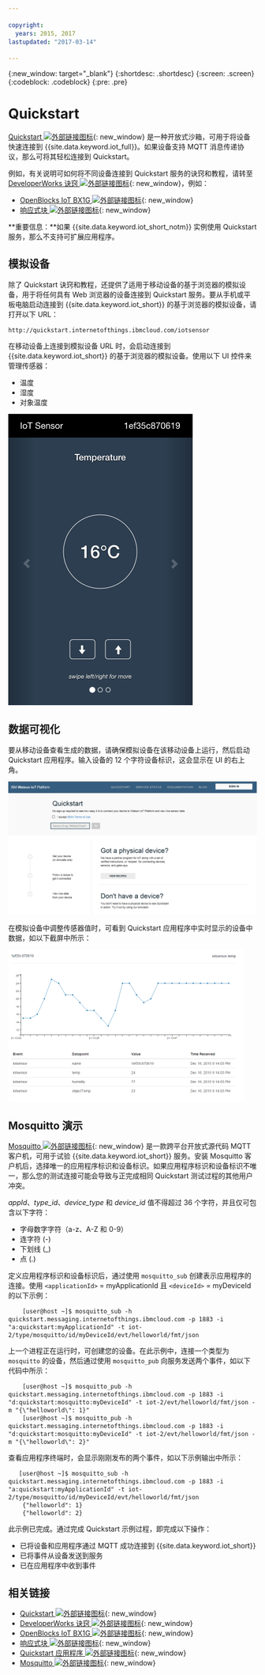 ```yaml
---

copyright:
  years: 2015, 2017
lastupdated: "2017-03-14"

---
```


{:new_window: target="_blank"}
{:shortdesc: .shortdesc}
{:screen: .screen}
{:codeblock: .codeblock}
{:pre: .pre}

# Quickstart

[Quickstart ![外部链接图标](../../../../icons/launch-glyph.svg "外部链接图标")](https://quickstart.internetofthings.ibmcloud.com/#/){: new_window} 是一种开放式沙箱，可用于将设备快速连接到 {{site.data.keyword.iot_full}}。如果设备支持 MQTT 消息传递协议，那么可将其轻松连接到 Quickstart。

例如，有关说明可如何将不同设备连接到 Quickstart 服务的诀窍和教程，请转至 [DeveloperWorks 诀窍 ![外部链接图标](../../../../icons/launch-glyph.svg "外部链接图标")](https://developer.ibm.com/recipes/){: new_window}，例如：

- [OpenBlocks IoT BX1G ![外部链接图标](../../../../icons/launch-glyph.svg "外部链接图标")](https://developer.ibm.com/recipes/tutorials/openblocks-iot-bx1g-for-iot-foundation-quickstart/){: new_window}
- [响应式块 ![外部链接图标](../../../../icons/launch-glyph.svg "外部链接图标")](https://developer.ibm.com/recipes/tutorials/reactive-blocks-and-java-to-iot-foundation-part-1-quickstart/){: new_window}


**重要信息：**如果 {{site.data.keyword.iot_short_notm}} 实例使用 Quickstart 服务，那么不支持可扩展应用程序。

## 模拟设备

除了 Quickstart 诀窍和教程，还提供了适用于移动设备的基于浏览器的模拟设备，用于将任何具有 Web 浏览器的设备连接到 Quickstart 服务。要从手机或平板电脑启动连接到 {{site.data.keyword.iot_short}} 的基于浏览器的模拟设备，请打开以下 URL：

```
http://quickstart.internetofthings.ibmcloud.com/iotsensor
```

在移动设备上连接到模拟设备 URL 时，会启动连接到 {{site.data.keyword.iot_short}} 的基于浏览器的模拟设备。使用以下 UI 控件来管理传感器：

- 温度
- 湿度
- 对象温度


![图像](iotsensor.png)

## 数据可视化

要从移动设备查看生成的数据，请确保模拟设备在该移动设备上运行，然后启动 Quickstart 应用程序。输入设备的 12 个字符设备标识，这会显示在 UI 的右上角。

![图像](quickstart.png)

在模拟设备中调整传感器值时，可看到 Quickstart 应用程序中实时显示的设备中数据，如以下截屏中所示：

![图像](iotsensor_data.png)


## Mosquitto 演示

[Mosquitto ![外部链接图标](../../../../icons/launch-glyph.svg "外部链接图标")](http://mosquitto.org/){: new_window} 是一款跨平台开放式源代码 MQTT 客户机，可用于试验 {{site.data.keyword.iot_short}} 服务。安装 Mosquitto 客户机后，选择唯一的应用程序标识和设备标识。如果应用程序标识和设备标识不唯一，那么您的测试连接可能会导致与正完成相同 Quickstart 测试过程的其他用户冲突。

*appId*、*type_id*、*device_type* 和 *device_id* 值不得超过 36 个字符，并且仅可包含以下字符：
- 字母数字字符（a-z、A-Z 和 0-9）
- 连字符 (-)
- 下划线 (_)
- 点 (.)

定义应用程序标识和设备标识后，通过使用 `mosquitto_sub` 创建表示应用程序的连接。使用 `<applicationId>` = myApplicationId 且 `<deviceId>` = myDeviceId 的以下示例：
```
    [user@host ~]$ mosquitto_sub -h quickstart.messaging.internetofthings.ibmcloud.com -p 1883 -i "a:quickstart:myApplicationId" -t iot-2/type/mosquitto/id/myDeviceId/evt/helloworld/fmt/json

```

上一个进程正在运行时，可创建您的设备。在此示例中，连接一个类型为 `mosquitto` 的设备，然后通过使用 `mosquitto_pub` 向服务发送两个事件，如以下代码中所示：

```
    [user@host ~]$ mosquitto_pub -h quickstart.messaging.internetofthings.ibmcloud.com -p 1883 -i "d:quickstart:mosquitto:myDeviceId" -t iot-2/evt/helloworld/fmt/json -m "{\"helloworld\": 1}"
    [user@host ~]$ mosquitto_pub -h quickstart.messaging.internetofthings.ibmcloud.com -p 1883 -i "d:quickstart:mosquitto:myDeviceId" -t iot-2/evt/helloworld/fmt/json -m "{\"helloworld\": 2}"
```
查看应用程序终端时，会显示刚刚发布的两个事件，如以下示例输出中所示：

```
   [user@host ~]$ mosquitto_sub -h quickstart.messaging.internetofthings.ibmcloud.com -p 1883 -i "a:quickstart:myApplicationId" -t iot-2/type/mosquitto/id/myDeviceId/evt/helloworld/fmt/json
    {"helloworld": 1}
    {"helloworld": 2}
```

此示例已完成。通过完成 Quickstart 示例过程，即完成以下操作：
- 已将设备和应用程序通过 MQTT 成功连接到 {{site.data.keyword.iot_short}}
- 已将事件从设备发送到服务
- 已在应用程序中收到事件


## 相关链接

- [Quickstart ![外部链接图标](../../../../icons/launch-glyph.svg "外部链接图标")](https://quickstart.internetofthings.ibmcloud.com){: new_window}
- [DeveloperWorks 诀窍 ![外部链接图标](../../../../icons/launch-glyph.svg "外部链接图标")](https://developer.ibm.com/recipes){: new_window}
- [OpenBlocks IoT BX1G ![外部链接图标](../../../../icons/launch-glyph.svg "外部链接图标")](https://developer.ibm.com/recipes/tutorials/openblocks-iot-bx1g-for-iot-foundation-quickstart/){: new_window}
- [响应式块 ![外部链接图标](../../../../icons/launch-glyph.svg "外部链接图标")](https://developer.ibm.com/recipes/tutorials/reactive-blocks-and-java-to-iot-foundation-part-1-quickstart/){: new_window}
- [Quickstart 应用程序 ![外部链接图标](../../../../icons/launch-glyph.svg "外部链接图标")](http://quickstart.internetofthings.ibmcloud.com){: new_window}
- [Mosquitto ![外部链接图标](../../../../icons/launch-glyph.svg "外部链接图标")](http://mosquitto.org/){: new_window}
